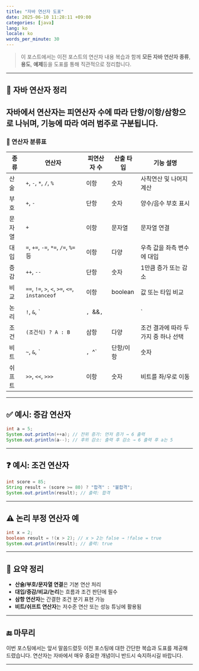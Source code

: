 ```yaml
---
title: "자바 연산자 도표"
date: 2025-06-10 11:28:11 +09:00
categories: [java]
lang: ko
locale: ko
words_per_minute: 30
---
```


> 이 포스트에서는 이전 포스트의 연산자 내용 복습과 함께  **모든 자바 연산자 종류**, **용도**, **예제**등을 도표를 통해 직관적으로 정리합니다.

---

## 🔹 자바 연산자 정리

자바에서 연산자는 **피연산자 수**에 따라 단항/이항/삼항으로 나뉘며, **기능**에 따라 여러 범주로 구분됩니다.
---

### 📌 연산자 분류표

| 종류     | 연산자                           | 피연산자 수 | 산출 타입 | 기능 설명                                  |
|----------|----------------------------------|-------------|------------|---------------------------------------------|
| 산술     | `+`, `-`, `*`, `/`, `%`          | 이항        | 숫자       | 사칙연산 및 나머지 계산                    |
| 부호     | `+`, `-`                         | 단항        | 숫자       | 양수/음수 부호 표시                        |
| 문자열   | `+`                              | 이항        | 문자열     | 문자열 연결                                |
| 대입     | `=`, `+=`, `-=`, `*=`, `/=`, `%=` 등 | 이항     | 다양       | 우측 값을 좌측 변수에 대입                 |
| 증감     | `++`, `--`                       | 단항        | 숫자       | 1만큼 증가 또는 감소                       |
| 비교     | `==`, `!=`, `>`, `<`, `>=`, `<=`, `instanceof` | 이항 | boolean | 값 또는 타입 비교                         |
| 논리     | `!`, `&`, `|`, `&&`, `||`        | 단항/이항   | boolean    | 논리적 NOT, AND, OR 연산                   |
| 조건     | `(조건식) ? A : B`               | 삼항        | 다양       | 조건 결과에 따라 두 가지 중 하나 선택      |
| 비트     | `~`, `&`, `|`, `^`               | 단항/이항   | 숫자       | 비트 연산 (NOT, AND, OR, XOR)              |
| 쉬프트   | `>>`, `<<`, `>>>`                | 이항        | 숫자       | 비트를 좌/우로 이동                        |

---

## ✅ 예시: 증감 연산자

```java
int a = 5;
System.out.println(++a); // 전위 증가: 먼저 증가 → 6 출력
System.out.println(a--); // 후위 감소: 출력 후 감소 → 6 출력 후 a는 5
```

---

## ❓ 예시: 조건 연산자

```java
int score = 85;
String result = (score >= 80) ? "합격" : "불합격";
System.out.println(result); // 출력: 합격
```

---

## ⚠️ 논리 부정 연산자 예

```java
int x = 2;
boolean result = !(x > 2); // x > 2는 false → !false = true
System.out.println(result); // 출력: true
```

---

##  📌 요약 정리

- **산술/부호/문자열 연결**은 기본 연산 처리
- **대입/증감/비교/논리**는 흐름과 조건 판단에 필수
- **삼항 연산자**는 간결한 조건 분기 표현 가능
- **비트/쉬프트 연산자**는 저수준 연산 또는 성능 튜닝에 활용됨

---

## 🔚 마무리

이번 포스팅에서는 앞서 말씀드렸듯 이전 포스팅에 대한 간단한 복습과 도표를 제공해 드렸습니다. 연산자는 자바에서 매우 중요한 개념이니 반드시 숙지하시길 바랍니다.

---
